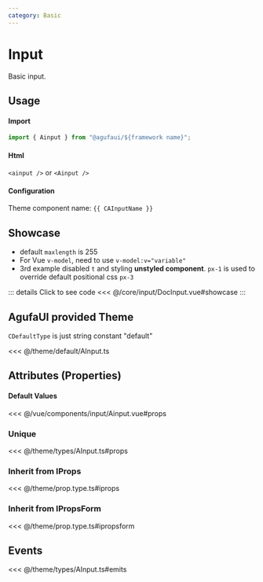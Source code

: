 ```yaml
---
category: Basic
---
```


<script setup>
import { CAInputName } from '@agufaui/theme'
</script>

# Input

Basic input.

## Usage

#### Import

```ts
import { Ainput } from "@agufaui/${framework name}";
```

#### Html

`<ainput />` or `<Ainput />`

#### Configuration

Theme component name: `{{ CAInputName }}`

## Showcase
- default `maxlength` is 255
- For Vue `v-model`, need to use `v-model:v="variable"`
- 3rd example disabled `t` and styling **unstyled component**.  `px-1` is used to override default positional css `px-3`

<DocInput />

::: details Click to see code
<<< @/core/input/DocInput.vue#showcase
:::

## AgufaUI provided Theme

`CDefaultType` is just string constant "default"

<<< @/theme/default/AInput.ts

## Attributes (Properties)

#### Default Values

<<< @/vue/components/input/Ainput.vue#props

### Unique

<<< @/theme/types/AInput.ts#props

### Inherit from IProps

<<< @/theme/prop.type.ts#iprops

### Inherit from IPropsForm

<<< @/theme/prop.type.ts#ipropsform

## Events

<<< @/theme/types/AInput.ts#emits
